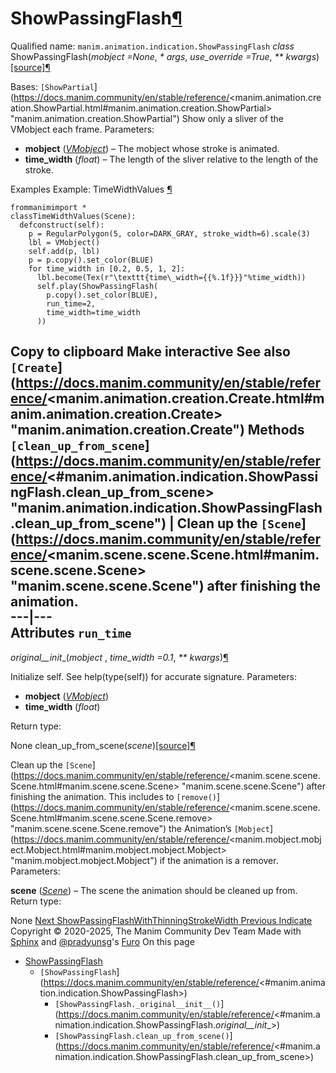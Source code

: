 # ShowPassingFlash[¶](https://docs.manim.community/en/stable/reference/<#showpassingflash> "Link to this heading")
Qualified name: `manim.animation.indication.ShowPassingFlash`
_class_ ShowPassingFlash(_mobject =None_, _* args_, _use_override =True_, _** kwargs_)[[source]](https://docs.manim.community/en/stable/reference/<../_modules/manim/animation/indication.html#ShowPassingFlash>)[¶](https://docs.manim.community/en/stable/reference/<#manim.animation.indication.ShowPassingFlash> "Link to this definition")
    
Bases: `[ShowPartial`](https://docs.manim.community/en/stable/reference/<manim.animation.creation.ShowPartial.html#manim.animation.creation.ShowPartial> "manim.animation.creation.ShowPartial")
Show only a sliver of the VMobject each frame.
Parameters:
    
  * **mobject** ([_VMobject_](https://docs.manim.community/en/stable/reference/<manim.mobject.types.vectorized_mobject.VMobject.html#manim.mobject.types.vectorized_mobject.VMobject> "manim.mobject.types.vectorized_mobject.VMobject")) – The mobject whose stroke is animated.
  * **time_width** (_float_) – The length of the sliver relative to the length of the stroke.


Examples
Example: TimeWidthValues [¶](https://docs.manim.community/en/stable/reference/<#timewidthvalues>)
```
frommanimimport *
classTimeWidthValues(Scene):
  defconstruct(self):
    p = RegularPolygon(5, color=DARK_GRAY, stroke_width=6).scale(3)
    lbl = VMobject()
    self.add(p, lbl)
    p = p.copy().set_color(BLUE)
    for time_width in [0.2, 0.5, 1, 2]:
      lbl.become(Tex(r"\texttt{time\_width={{%.1f}}}"%time_width))
      self.play(ShowPassingFlash(
        p.copy().set_color(BLUE),
        run_time=2,
        time_width=time_width
      ))

```
Copy to clipboard
Make interactive
See also
`[Create`](https://docs.manim.community/en/stable/reference/<manim.animation.creation.Create.html#manim.animation.creation.Create> "manim.animation.creation.Create")
Methods
`[clean_up_from_scene`](https://docs.manim.community/en/stable/reference/<#manim.animation.indication.ShowPassingFlash.clean_up_from_scene> "manim.animation.indication.ShowPassingFlash.clean_up_from_scene") | Clean up the `[Scene`](https://docs.manim.community/en/stable/reference/<manim.scene.scene.Scene.html#manim.scene.scene.Scene> "manim.scene.scene.Scene") after finishing the animation.  
---|---  
Attributes
`run_time`  
---  
_original__init__(_mobject_ , _time_width =0.1_, _** kwargs_)[¶](https://docs.manim.community/en/stable/reference/<#manim.animation.indication.ShowPassingFlash._original__init__> "Link to this definition")
    
Initialize self. See help(type(self)) for accurate signature.
Parameters:
    
  * **mobject** ([_VMobject_](https://docs.manim.community/en/stable/reference/<manim.mobject.types.vectorized_mobject.VMobject.html#manim.mobject.types.vectorized_mobject.VMobject> "manim.mobject.types.vectorized_mobject.VMobject"))
  * **time_width** (_float_)


Return type:
    
None
clean_up_from_scene(_scene_)[[source]](https://docs.manim.community/en/stable/reference/<../_modules/manim/animation/indication.html#ShowPassingFlash.clean_up_from_scene>)[¶](https://docs.manim.community/en/stable/reference/<#manim.animation.indication.ShowPassingFlash.clean_up_from_scene> "Link to this definition")
    
Clean up the `[Scene`](https://docs.manim.community/en/stable/reference/<manim.scene.scene.Scene.html#manim.scene.scene.Scene> "manim.scene.scene.Scene") after finishing the animation.
This includes to `[remove()`](https://docs.manim.community/en/stable/reference/<manim.scene.scene.Scene.html#manim.scene.scene.Scene.remove> "manim.scene.scene.Scene.remove") the Animation’s `[Mobject`](https://docs.manim.community/en/stable/reference/<manim.mobject.mobject.Mobject.html#manim.mobject.mobject.Mobject> "manim.mobject.mobject.Mobject") if the animation is a remover.
Parameters:
    
**scene** ([_Scene_](https://docs.manim.community/en/stable/reference/<manim.scene.scene.Scene.html#manim.scene.scene.Scene> "manim.scene.scene.Scene")) – The scene the animation should be cleaned up from.
Return type:
    
None
[ Next ShowPassingFlashWithThinningStrokeWidth ](https://docs.manim.community/en/stable/reference/<manim.animation.indication.ShowPassingFlashWithThinningStrokeWidth.html>) [ Previous Indicate ](https://docs.manim.community/en/stable/reference/<manim.animation.indication.Indicate.html>)
Copyright © 2020-2025, The Manim Community Dev Team 
Made with [Sphinx](https://docs.manim.community/en/stable/reference/<https:/www.sphinx-doc.org/>) and [@pradyunsg](https://docs.manim.community/en/stable/reference/<https:/pradyunsg.me>)'s [Furo](https://docs.manim.community/en/stable/reference/<https:/github.com/pradyunsg/furo>)
On this page 
  * [ShowPassingFlash](https://docs.manim.community/en/stable/reference/<#>)
    * `[ShowPassingFlash`](https://docs.manim.community/en/stable/reference/<#manim.animation.indication.ShowPassingFlash>)
      * `[ShowPassingFlash._original__init__()`](https://docs.manim.community/en/stable/reference/<#manim.animation.indication.ShowPassingFlash._original__init__>)
      * `[ShowPassingFlash.clean_up_from_scene()`](https://docs.manim.community/en/stable/reference/<#manim.animation.indication.ShowPassingFlash.clean_up_from_scene>)


